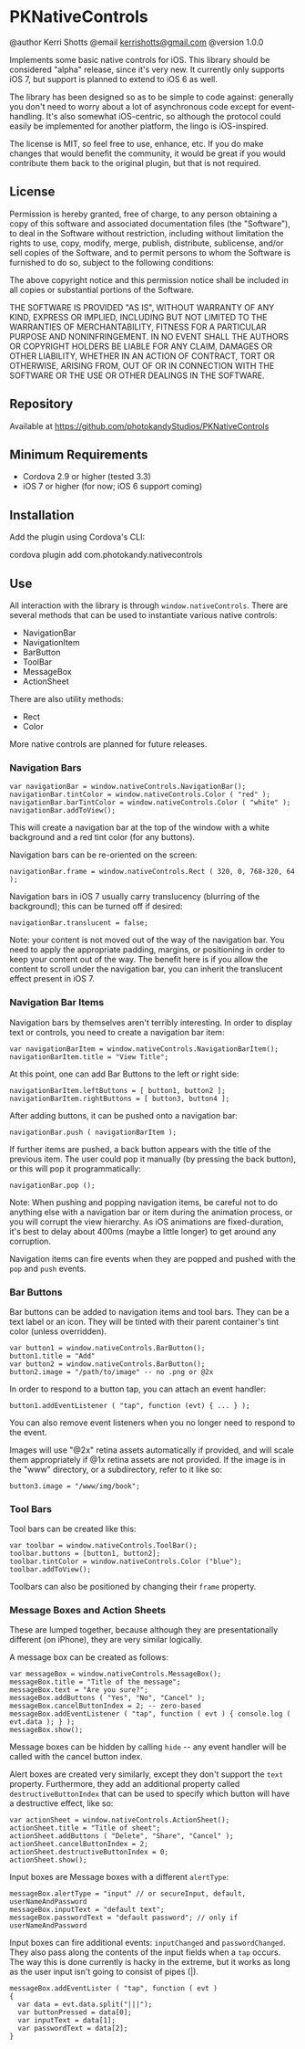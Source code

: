 # PKNativeControls

@author Kerri Shotts
@email kerrishotts@gmail.com
@version 1.0.0

Implements some basic native controls for iOS. This library should be
considered "alpha" release, since it's very new. It currently only supports iOS 7, but
support is planned to extend to iOS 6 as well.

The library has been designed so as to be simple to code against: generally you don't
need to worry about a lot of asynchronous code except for event-handling. It's also
somewhat iOS-centric, so although the protocol could easily be implemented for another
platform, the lingo is iOS-inspired.

The license is MIT, so feel free to use, enhance, etc. If you do make changes that would
benefit the community, it would be great if you would contribute them back to the original
plugin, but that is not required.

## License

Permission is hereby granted, free of charge, to any person obtaining a copy of this
software and associated documentation files (the "Software"), to deal in the Software
without restriction, including without limitation the rights to use, copy, modify,
merge, publish, distribute, sublicense, and/or sell copies of the Software, and to
permit persons to whom the Software is furnished to do so, subject to the following
conditions:

The above copyright notice and this permission notice shall be included in all copies
or substantial portions of the Software.

THE SOFTWARE IS PROVIDED "AS IS", WITHOUT WARRANTY OF ANY KIND, EXPRESS OR IMPLIED,
INCLUDING BUT NOT LIMITED TO THE WARRANTIES OF MERCHANTABILITY, FITNESS FOR A PARTICULAR
PURPOSE AND NONINFRINGEMENT. IN NO EVENT SHALL THE AUTHORS OR COPYRIGHT HOLDERS BE
LIABLE FOR ANY CLAIM, DAMAGES OR OTHER LIABILITY, WHETHER IN AN ACTION OF CONTRACT, TORT
OR OTHERWISE, ARISING FROM, OUT OF OR IN CONNECTION WITH THE SOFTWARE OR THE USE OR
OTHER DEALINGS IN THE SOFTWARE.

## Repository

Available at https://github.com/photokandyStudios/PKNativeControls

## Minimum Requirements

* Cordova 2.9 or higher (tested 3.3)
* iOS 7 or higher (for now; iOS 6 support coming)

## Installation

Add the plugin using Cordova's CLI:

cordova plugin add com.photokandy.nativecontrols

## Use

All interaction with the library is through `window.nativeControls`. There are several 
methods that can be used to instantiate various native controls:

* NavigationBar
* NavigationItem
* BarButton
* ToolBar
* MessageBox
* ActionSheet

There are also utility methods:

* Rect
* Color

More native controls are planned for future releases.

### Navigation Bars

```
var navigationBar = window.nativeControls.NavigationBar();
navigationBar.tintColor = window.nativeControls.Color ( "red" );
navigationBar.barTintColor = window.nativeControls.Color ( "white" );
navigationBar.addToView();
```

This will create a navigation bar at the top of the window with a white background and a
red tint color (for any buttons).

Navigation bars can be re-oriented on the screen:

```
navigationBar.frame = window.nativeControls.Rect ( 320, 0, 768-320, 64 );
```

Navigation bars in iOS 7 usually carry translucency (blurring of the background); this can be 
turned off if desired:

```
navigationBar.translucent = false;
```

Note: your content is not moved out of the way of the navigation bar. You need to apply
the appropriate padding, margins, or positioning in order to keep your content out of the
way. The benefit here is if you allow the content to scroll under the navigation bar, you
can inherit the translucent effect present in iOS 7.

### Navigation Bar Items

Navigation bars by themselves aren't terribly interesting. In order to display text or
controls, you need to create a navigation bar item:

```
var navigationBarItem = window.nativeControls.NavigationBarItem();
navigationBarItem.title = "View Title";
```

At this point, one can add Bar Buttons to the left or right side:

```
navigationBarItem.leftButtons = [ button1, button2 ];
navigationBarItem.rightButtons = [ button3, button4 ];
```

After adding buttons, it can be pushed onto a navigation bar:

```
navigationBar.push ( navigationBarItem );
```

If further items are pushed, a back button appears with the title of the previous item. The
user could pop it manually (by pressing the back button), or this will pop it programmatically:

```
navigationBar.pop ();
```

Note: When pushing and popping navigation items, be careful not to do anything else with a navigation bar or item
during the animation process, or you will corrupt the view hierarchy. As iOS animations are fixed-duration, it's best
to delay about 400ms (maybe a little longer) to get around any corruption.

Navigation items can fire events when they are popped and pushed with the `pop` and `push` events.

### Bar Buttons

Bar buttons can be added to navigation items and tool bars. They can be a text label or
an icon. They will be tinted with their parent container's tint color (unless overridden).

```
var button1 = window.nativeControls.BarButton();
button1.title = "Add"
var button2 = window.nativeControls.BarButton();
button2.image = "/path/to/image" -- no .png or @2x
```

In order to respond to a button tap, you can attach an event handler:

```
button1.addEventListener ( "tap", function (evt) { ... } );
```

You can also remove event listeners when you no longer need to respond to the event.

Images will use "@2x" retina assets automatically if provided, and will scale them appropriately
if @1x retina assets are not provided. If the image is in the "www" directory, or a subdirectory,
refer to it like so:

```
button3.image = "/www/img/book";
```

### Tool Bars

Tool bars can be created like this:

```
var toolbar = window.nativeControls.ToolBar();
toolbar.buttons = [button1, button2];
toolbar.tintColor = window.nativeControls.Color ("blue");
toolbar.addToView();
```

Toolbars can also be positioned by changing their `frame` property.

### Message Boxes and Action Sheets

These are lumped together, because although they are presentationally different (on iPhone),
they are very similar logically.

A message box can be created as follows:

```
var messageBox = window.nativeControls.MessageBox();
messageBox.title = "Title of the message";
messageBox.text = "Are you sure?";
messageBox.addButtons ( "Yes", "No", "Cancel" );
messageBox.cancelButtonIndex = 2; -- zero-based
messageBox.addEventListener ( "tap", function ( evt ) { console.log ( evt.data ); } );
messageBox.show();
```

Message boxes can be hidden by calling `hide` -- any event handler will be called with the
cancel button index.

Alert boxes are created very similarly, except they don't support the `text` property. 
Furthermore, they add an additional property called `destructiveButtonIndex` that can
be used to specify which button will have a destructive effect, like so:

```
var actionSheet = window.nativeControls.ActionSheet();
actionSheet.title = "Title of sheet";
actionSheet.addButtons ( "Delete", "Share", "Cancel" );
actionSheet.cancelButtonIndex = 2;
actionSheet.destructiveButtonIndex = 0;
actionSheet.show();
```

Input boxes are Message boxes with a different `alertType`:

```
messageBox.alertType = "input" // or secureInput, default, userNameAndPassword
messageBox.inputText = "default text";
messageBox.passwordText = "default password"; // only if userNameAndPassword
```

Input boxes can fire additional events: `inputChanged` and `passwordChanged`. They also pass along the contents
of the input fields when a `tap` occurs. The way this is done currently is hacky in the extreme, but it works as
long as the user input isn't going to consist of pipes (|).

```
messageBox.addEventLister ( "tap", function ( evt )
{
  var data = evt.data.split("|||");
  var buttonPressed = data[0];
  var inputText = data[1];
  var passwordText = data[2];
}
```



